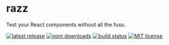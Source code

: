 # razz
Test your React components without all the fuss.

[![latest release](https://img.shields.io/npm/v/razz.svg?style=flat-square)](https://www.npmjs.com/package/razz)
[![npm downloads](https://img.shields.io/npm/dt/razz.svg?style=flat-square)](https://www.npmjs.com/package/razz)
[![build status](https://travis-ci.org/geekytime/razz.svg?style=flat-square)](https://travis-ci.org/geekytime/razz)
[![MIT license](https://img.shields.io/github/license/geekytime/razz.svg?style=flat-square)](https://opensource.org/licenses/MIT)
